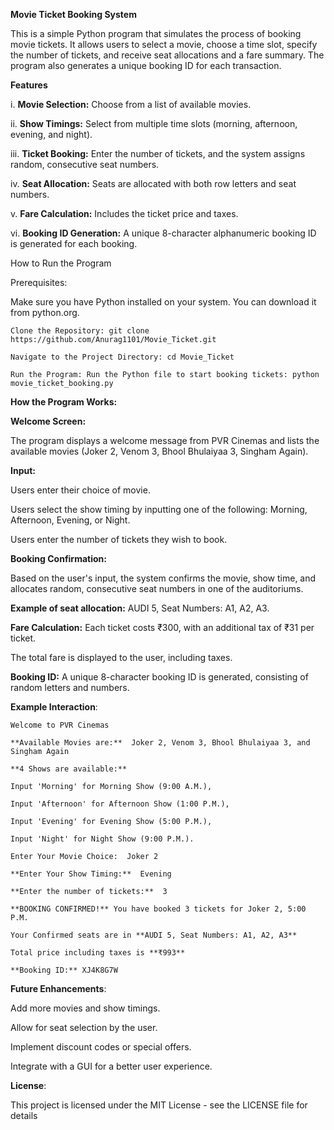 **Movie Ticket Booking System**

This is a simple Python program that simulates the process of booking movie tickets. It allows users to select a movie, choose a time slot, specify the number of tickets, and receive seat allocations and a fare summary. The program also generates a unique booking ID for each transaction.

**Features**

i. **Movie Selection:** Choose from a list of available movies.

ii. **Show Timings:** Select from multiple time slots (morning, afternoon, evening, and night).

iii. **Ticket Booking:** Enter the number of tickets, and the system assigns random, consecutive seat numbers.

iv. **Seat Allocation:** Seats are allocated with both row letters and seat numbers.

v. **Fare Calculation:** Includes the ticket price and taxes.

vi. **Booking ID Generation:** A unique 8-character alphanumeric booking ID is generated for each booking.

How to Run the Program

Prerequisites:

Make sure you have Python installed on your system. You can download it from python.org.

    Clone the Repository: git clone https://github.com/Anurag1101/Movie_Ticket.git

    Navigate to the Project Directory: cd Movie_Ticket

    Run the Program: Run the Python file to start booking tickets: python movie_ticket_booking.py

**How the Program Works:**

**Welcome Screen:** 

The program displays a welcome message from PVR Cinemas and lists the available movies (Joker 2, Venom 3, Bhool Bhulaiyaa 3, Singham Again).

**Input:**

Users enter their choice of movie.

Users select the show timing by inputting one of the following: Morning, Afternoon, Evening, or Night.

Users enter the number of tickets they wish to book.

**Booking Confirmation:**

Based on the user's input, the system confirms the movie, show time, and allocates random, consecutive seat numbers in one of the auditoriums.

**Example of seat allocation:** AUDI 5, Seat Numbers: A1, A2, A3.

**Fare Calculation:** Each ticket costs ₹300, with an additional tax of ₹31 per ticket.

The total fare is displayed to the user, including taxes.

**Booking ID:** A unique 8-character booking ID is generated, consisting of random letters and numbers.

**Example Interaction**:

    Welcome to PVR Cinemas

    **Available Movies are:**  Joker 2, Venom 3, Bhool Bhulaiyaa 3, and Singham Again

    **4 Shows are available:**

    Input 'Morning' for Morning Show (9:00 A.M.),
 
    Input 'Afternoon' for Afternoon Show (1:00 P.M.),
 
    Input 'Evening' for Evening Show (5:00 P.M.),
 
    Input 'Night' for Night Show (9:00 P.M.).

    Enter Your Movie Choice:  Joker 2

    **Enter Your Show Timing:**  Evening

    **Enter the number of tickets:**  3

    **BOOKING CONFIRMED!** You have booked 3 tickets for Joker 2, 5:00 P.M.

    Your Confirmed seats are in **AUDI 5, Seat Numbers: A1, A2, A3**

    Total price including taxes is **₹993**

    **Booking ID:** XJ4K8G7W

**Future Enhancements**:

Add more movies and show timings.

Allow for seat selection by the user.

Implement discount codes or special offers.

Integrate with a GUI for a better user experience.

**License**:

This project is licensed under the MIT License - see the LICENSE file for details




